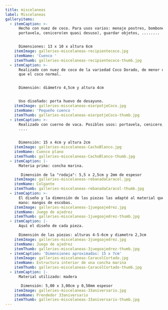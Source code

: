 ```yaml
---
title: miscelaneas
label: Miscelaneas
galleryitems:
  - itemCaption: >-
      Hecho con nuez de coco. Para usos varios: menaje postres, bombonera,
      portavela, cenicero(en quasi desuso), guardar objetos, ........ 


      Dimensiones: 13 x 10 x altura 6cm
    itemImage: galleries-miscelaneas-recipientecoco.jpg
    itemName: 'Cuenco '
    itemThumb: galleries-miscelaneas-recipientecoco-thumb.jpg
  - itemCaption: >-
      Realizado con nuez de coco de la variedad Coco Dorado, de menor dimensión
      que el coco normal.  


      Dimensión: diámetro 4,5cm y altura 4cm


      Uso diseñado: porta huevo de desayuno.
    itemImage: galleries-miscelaneas-eierpotjeCoco.jpg
    itemName: 'Pequeño cuenco '
    itemThumb: galleries-miscelaneas-eierpotjeCoco-thumb.jpg
  - itemCaption: >-
      Realizado con cuerno de vaca. Posibles usos: portavela, cenicero, adorno, 
      ....


      Dimensión: 15 x 4cm y altura 2cm
    itemImage: galleries-miscelaneas-CachoBlanco.jpg
    itemName: Cuenco plano
    itemThumb: galleries-miscelaneas-CachoBlanco-thumb.jpg
  - itemCaption: |-
      Materia prima: concha marina. 

       Dimensión de la "rodaja": 5,5 x 2,5cm y 2mm de espesor
    itemImage: galleries-miscelaneas-rebanadaCaracol.jpg
    itemName: Colgante
    itemThumb: galleries-miscelaneas-rebanadaCaracol-thumb.jpg
  - itemCaption: >-
      El diseño y la dimensión de las piezas las adapté al material que tuve a
      mano: mangos de escobas.
    itemImage: galleries-miscelaneas-1juegoajedrez.jpg
    itemName: Juego de ajedrez
    itemThumb: galleries-miscelaneas-1juegoajedrez-thumb.jpg
  - itemCaption: |-
      Aquí el diseño de cada pieza.

      Dimensión de las piezas: alturas 4-5-6cm y diametro 2,3cm
    itemImage: galleries-miscelaneas-3juegoajedrez.jpg
    itemName: Juego de ajedrez
    itemThumb: galleries-miscelaneas-3juegoajedrez-thumb.jpg
  - itemCaption: 'Dimensiones aproximadas: 15 x 7cm'
    itemImage: galleries-miscelaneas-CaracolCortado.jpg
    itemName: Estructura interior de una concha marina
    itemThumb: galleries-miscelaneas-CaracolCortado-thumb.jpg
  - itemCaption: |-
      Material utilizado: madera 

       Dimensión: 5,00 x 3,00cm y 0,50mm espesor
    itemImage: galleries-miscelaneas-33aniversario.jpg
    itemName: Prendedor 33aniversario
    itemThumb: galleries-miscelaneas-33aniversario-thumb.jpg
---
```


